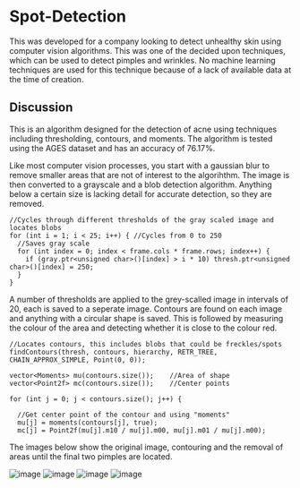 # Spot-Detection
This was developed for a company looking to detect unhealthy skin using computer vision algorithms. This was one of the decided upon techniques, which can be used to detect pimples and wrinkles. No machine learning techniques are used for this technique because of a lack of available data at the time of creation.

## Discussion
This is an algorithm designed for the detection of acne using techniques including thresholding, contours, and moments. The algorithm is tested using the AGES dataset and has an accuracy of 76.17%.

Like most computer vision processes, you start with a gaussian blur to remove smaller areas that are not of interest to the algorihthm. The image is then converted to a grayscale and a blob detection algorithm. Anything below a certain size is lacking detail for accurate detection, so they are removed.

```
//Cycles through different thresholds of the gray scaled image and locates blobs
for (int i = 1; i < 25; i++) { //Cycles from 0 to 250
  //Saves gray scale
  for (int index = 0; index < frame.cols * frame.rows; index++) {
    if (gray.ptr<unsigned char>()[index] > i * 10) thresh.ptr<unsigned char>()[index] = 250;
  }
}
```

A number of thresholds are applied to the grey-scalled image in intervals of 20, each is saved to a seperate image. Contours are found on each image and anything with a circular shape is saved. This is followed by measuring the colour of the area and detecting whether it is close to the colour red.
```
//Locates contours, this includes blobs that could be freckles/spots
findContours(thresh, contours, hierarchy, RETR_TREE, CHAIN_APPROX_SIMPLE, Point(0, 0));

vector<Moments> mu(contours.size());	//Area of shape
vector<Point2f> mc(contours.size());	//Center points

for (int j = 0; j < contours.size(); j++) {

  //Get center point of the contour and using "moments"
  mu[j] = moments(contours[j], true);
  mc[j] = Point2f(mu[j].m10 / mu[j].m00, mu[j].m01 / mu[j].m00);
```

The images below show the original image, contouring and the removal of areas until the final two pimples are located.

![image](https://user-images.githubusercontent.com/22525909/229362388-34847524-a697-4dae-b914-29342453a661.png)  ![image](https://user-images.githubusercontent.com/22525909/229362400-0945319f-e8e9-4722-ad85-7c02d4095b07.png)  ![image](https://user-images.githubusercontent.com/22525909/229362482-d235364b-c9c1-4319-9209-45306c1b9d04.png)  ![image](https://user-images.githubusercontent.com/22525909/229362413-25060d4f-3fe1-45ed-bf64-00aa6be7c4ba.png)

